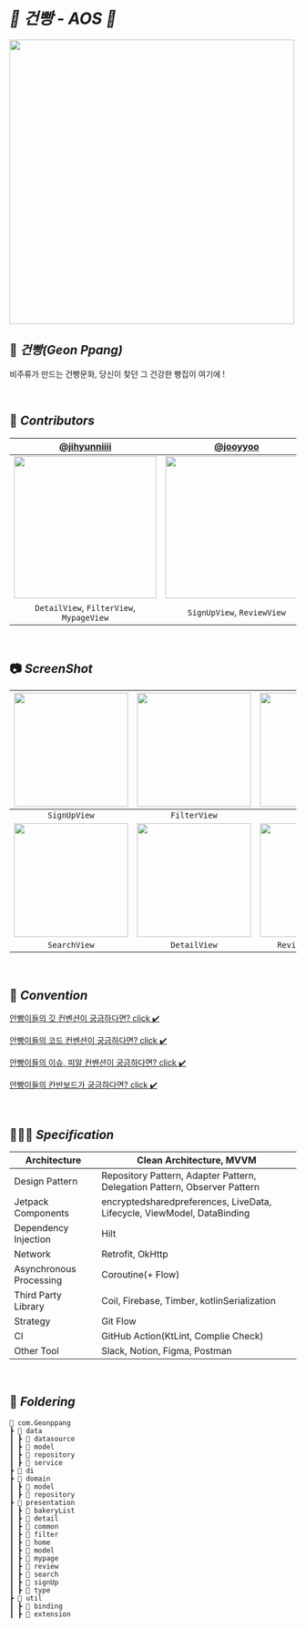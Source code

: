 # *🥐 건빵 - AOS 🥐*
<img width="500" src="https://github.com/GEON-PPANG/GEON-PPANG-AOS/assets/77060011/fb2c50da-3a48-43ed-93fe-52c1f7bc5812"/>


## 🥖 *****건빵(Geon Ppang)*****
비주류가 만드는 건빵문화, 당신이 찾던 그 건강한 빵집이 여기에 !

<br>

## 👋 *****Contributors*****

|                                         [@jihyunniiii](https://github.com/jihyunniiii)                                         | [@jooyyoo](https://github.com/jooyyoo) | [@Dani43](https://github.com/Dan2dani) |
|:------------------------------------------------------------------------------------------------------------------------------:| :---: | :---: |
| <img width="250" src="https://github.com/GEON-PPANG/GEON-PPANG-AOS/assets/77060011/1d7c499a-cd4c-4a0a-a692-c29f9867ac9a"/> |<img width="250" src="https://github.com/GEON-PPANG/GEON-PPANG-AOS/assets/77060011/1c98b57f-a752-47de-81d4-b0a305127c26"/>|<img width="250" src="https://github.com/GEON-PPANG/GEON-PPANG-AOS/assets/77060011/73ddf82a-4f27-4abb-9664-15ede1ee4108"/>|
|                                                    `DetailView`, `FilterView`, <br>`MypageView`                                                |`SignUpView`, `ReviewView`|`HomeView`, `SearchView`, <br>`MypageView`|




<br>


## 📷 *****ScreenShot*****
| <img width="200" src="https://github.com/GEON-PPANG/GEON-PPANG-AOS/assets/77060011/92192694-bc3d-4628-9cad-595794e84c01"/> | <img width="200" src="https://github.com/GEON-PPANG/GEON-PPANG-AOS/assets/77060011/01280110-9e78-4834-86dc-2067279b61d2"/> | <img width="200" src="https://github.com/GEON-PPANG/GEON-PPANG-AOS/assets/103172971/0ed223d3-55d3-496d-b982-8ccf0e704ffa"/> | <img width="200" src="https://github.com/GEON-PPANG/GEON-PPANG-AOS/assets/103172971/204919dc-1a60-4c78-8629-566e7df9775d"/> | 
| :---: | :---: | :---: |:------------------------------------------------------------------------------------------------------------------------------:|
|`SignUpView`|`FilterView`|`HomeView`|                                                        `BakeryListView`                                                        |
| <img width="200" src="https://github.com/GEON-PPANG/GEON-PPANG-AOS/assets/103172971/4bb009ca-d000-49e0-a5b8-e4cb76f35abe"/> | <img width="200" src="https://github.com/GEON-PPANG/GEON-PPANG-AOS/assets/103172971/5a1794c5-b2af-49af-ab96-108dd6f55e68"/> | <img width="200" src="https://github.com/GEON-PPANG/GEON-PPANG-AOS/assets/103172971/86e31fdc-e2b0-4531-821d-901f85544b7d"/> |<img width="200" src="https://github.com/GEON-PPANG/GEON-PPANG-AOS/assets/103172971/6885d69a-532f-478b-9e3d-55f2f6c14e9a">
|`SearchView`|`DetailView`|`ReviewWritingView`|`MyPageView`|

<br>

## 📘 *****Convention*****

[안빵이들의 깃 컨벤션이 궁금하다면? click ✔️](https://www.notion.so/sungah/Git-Convention-c10ed0f0da91438283513c39fcd105a1?pvs=4)
<br>

[안빵이들의 코드 컨벤션이 궁금하다면? click ✔️](https://www.notion.so/sungah/Android-Coding-Convention-0f9c9fd085a745aaa4a865f70f310ee9?pvs=4)
<br>

[안빵이들의 이슈, 피알 컨벤션이 궁금하다면? click ✔️](https://www.notion.so/sungah/Issue-PR-Convention-ad3232c9bbeb4778983b7341aea19fb1?pvs=4)
<br>

[안빵이들의 칸반보드가 궁금하다면? click ✔️](https://github.com/orgs/GEON-PPANG/projects/1)

<br>

## 👩🏻‍💻 ***Specification***

| Architecture | Clean Architecture, MVVM |
| --- | --- |
| Design Pattern | Repository Pattern, Adapter Pattern,  Delegation Pattern, Observer Pattern |
| Jetpack Components | encryptedsharedpreferences, LiveData, Lifecycle, ViewModel, DataBinding |
| Dependency Injection | Hilt |
| Network | Retrofit, OkHttp |
| Asynchronous Processing | Coroutine(+ Flow) |
| Third Party Library | Coil, Firebase, Timber, kotlinSerialization |
| Strategy | Git Flow |
| CI | GitHub Action(KtLint, Complie Check) |
| Other Tool | Slack, Notion, Figma, Postman |
<br>

## 📁 *****Foldering*****

```
📂 com.Geonppang
┣ 📂 data
┃ ┣ 📂 datasource
┃ ┣ 📂 model
┃ ┣ 📂 repository
┃ ┣ 📂 service
┣ 📂 di
┣ 📂 domain
┃ ┣ 📂 model
┃ ┣ 📂 repository
┣ 📂 presentation
┃ ┣ 📂 bakeryList
┃ ┣ 📂 detail
┃ ┣ 📂 common
┃ ┣ 📂 filter
┃ ┣ 📂 home
┃ ┣ 📂 model
┃ ┣ 📂 mypage
┃ ┣ 📂 review
┃ ┣ 📂 search
┃ ┣ 📂 signUp
┃ ┣ 📂 type
┣ 📂 util
┃ ┣ 📂 binding
┃ ┣ 📂 extension
```
